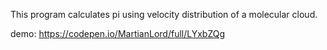 This program calculates pi using velocity distribution of a molecular cloud.

demo: https://codepen.io/MartianLord/full/LYxbZQg